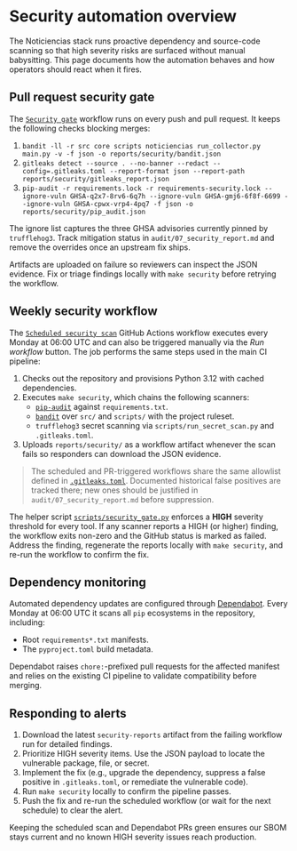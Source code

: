 # Security automation overview

The Noticiencias stack runs proactive dependency and source-code scanning so that high severity risks are surfaced without manual babysitting. This page documents how the automation behaves and how operators should react when it fires.

## Pull request security gate

The [`Security gate`](../.github/workflows/audit-security.yml) workflow runs on every push and pull request. It keeps the following checks blocking merges:

1. `bandit -ll -r src core scripts noticiencias run_collector.py main.py -v -f json -o reports/security/bandit.json`
2. `gitleaks detect --source . --no-banner --redact --config=.gitleaks.toml --report-format json --report-path reports/security/gitleaks_report.json`
3. `pip-audit -r requirements.lock -r requirements-security.lock --ignore-vuln GHSA-q2x7-8rv6-6q7h --ignore-vuln GHSA-gmj6-6f8f-6699 --ignore-vuln GHSA-cpwx-vrp4-4pq7 -f json -o reports/security/pip_audit.json`

The ignore list captures the three GHSA advisories currently pinned by `trufflehog3`. Track mitigation status in `audit/07_security_report.md` and remove the overrides once an upstream fix ships.

Artifacts are uploaded on failure so reviewers can inspect the JSON evidence. Fix or triage findings locally with `make security` before retrying the workflow.

## Weekly security workflow

The [`Scheduled security scan`](../.github/workflows/security.yml) GitHub Actions workflow executes every Monday at 06:00 UTC and can also be triggered manually via the *Run workflow* button. The job performs the same steps used in the main CI pipeline:

1. Checks out the repository and provisions Python 3.12 with cached dependencies.
2. Executes `make security`, which chains the following scanners:
   - [`pip-audit`](https://github.com/pypa/pip-audit) against `requirements.txt`.
   - [`bandit`](https://github.com/PyCQA/bandit) over `src/` and `scripts/` with the project ruleset.
   - `trufflehog3` secret scanning via `scripts/run_secret_scan.py` and `.gitleaks.toml`.
3. Uploads `reports/security/` as a workflow artifact whenever the scan fails so responders can download the JSON evidence.

> The scheduled and PR-triggered workflows share the same allowlist defined in [`.gitleaks.toml`](../.gitleaks.toml). Documented historical false positives are tracked there; new ones should be justified in `audit/07_security_report.md` before suppression.

The helper script [`scripts/security_gate.py`](../scripts/security_gate.py) enforces a **HIGH** severity threshold for every tool. If any scanner reports a HIGH (or higher) finding, the workflow exits non-zero and the GitHub status is marked as failed. Address the finding, regenerate the reports locally with `make security`, and re-run the workflow to confirm the fix.

## Dependency monitoring

Automated dependency updates are configured through [Dependabot](../.github/dependabot.yml). Every Monday at 06:00 UTC it scans all `pip` ecosystems in the repository, including:

- Root `requirements*.txt` manifests.
- The `pyproject.toml` build metadata.

Dependabot raises `chore:`-prefixed pull requests for the affected manifest and relies on the existing CI pipeline to validate compatibility before merging.

## Responding to alerts

1. Download the latest `security-reports` artifact from the failing workflow run for detailed findings.
2. Prioritize HIGH severity items. Use the JSON payload to locate the vulnerable package, file, or secret.
3. Implement the fix (e.g., upgrade the dependency, suppress a false positive in `.gitleaks.toml`, or remediate the vulnerable code).
4. Run `make security` locally to confirm the pipeline passes.
5. Push the fix and re-run the scheduled workflow (or wait for the next schedule) to clear the alert.

Keeping the scheduled scan and Dependabot PRs green ensures our SBOM stays current and no known HIGH severity issues reach production.
